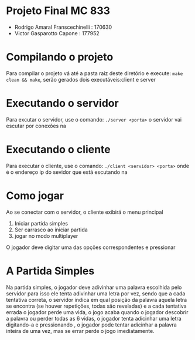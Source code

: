 # Projeto Final MC 833
- Rodrigo Amaral Franscechinelli : 170630
- Victor Gasparotto Capone : 177952

# Compilando o projeto
Para compilar o projeto vá até a pasta raiz deste diretório
e execute: ```make clean && make```, serão gerados dois executáveis:client e server

# Executando o servidor
Para excutar o servidor, use o comando: ```./server <porta>```
o servidor vai escutar por conexões na <porta>

# Executando o cliente
Para executar o cliente, use o comando: ```./client <servidor> <porta>```
onde <servidor> é o endereço ip do sevidor que está escutando na <porta>
 
# Como jogar
Ao se conectar com o servidor, o cliente exibirá o menu principal

1. Iniciar partida simples
2. Ser carrasco ao iniciar partida
3. jogar no modo multiplayer

O jogador deve digitar uma das opções correspondentes e pressionar <ENTER>

# A Partida Simples
Na partida simples, o jogador deve adivinhar uma palavra escolhida pelo servidor
para isso ele tenta adivinhar uma letra por vez, sendo que a cada tentativa
correta, o servidor indica em qual posição da palavra aquela letra se encontra
(se houver repetições, todas são reveladas) e a cada tentativa errada o jogador
perde uma vida, o jogo acaba quando o jogador descobrir a palavra ou perder todas
as 6 vidas, o jogador tenta adicinhar uma letra digitando-a e pressionando <ENTER>,
o jogador pode tentar adicinhar a palavra inteira de uma vez, mas se errar perde o jogo
imediatamente.
